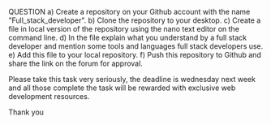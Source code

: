 QUESTION
a) Create a repository on your Github account with the name "Full_stack_developer".
b) Clone the repository to your desktop.
c) Create a file in local version of the repository using the nano text editor on the command line.
d) In the file explain what you understand by a full stack developer and mention some tools and languages full stack developers use.
e) Add this file to your local repository.
f) Push this repository to Github and share the link on the forum for approval.

Please take this task very seriously, the deadline is wednesday next week and all those complete the task will be rewarded with exclusive web development resources.

Thank you
